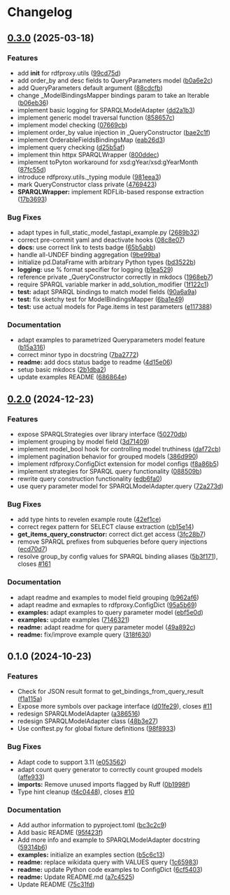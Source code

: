 # Changelog

## [0.3.0](https://github.com/acdh-oeaw/rdfproxy/compare/v0.2.0...v0.3.0) (2025-03-18)


### Features

* add __init__ for rdfproxy.utils ([99cd75d](https://github.com/acdh-oeaw/rdfproxy/commit/99cd75d3b2382e028e654b218c2df068344c54f8))
* add order_by and desc fields to QueryParameters model ([b0a6e2c](https://github.com/acdh-oeaw/rdfproxy/commit/b0a6e2c4e1c79e72eeb4dd656c184579c39799fe))
* add QueryParameters default argument ([88cdcfb](https://github.com/acdh-oeaw/rdfproxy/commit/88cdcfbcdbce21d874ad88cbe907cec840c1b7e9))
* change _ModelBindingsMapper bindings param to take an Iterable ([b06eb36](https://github.com/acdh-oeaw/rdfproxy/commit/b06eb36cfa2497b5b651ccaf39f1f38fed555bfd))
* implement basic logging for SPARQLModelAdapter ([dd2a1b3](https://github.com/acdh-oeaw/rdfproxy/commit/dd2a1b37a3a66d6dde92455f056191a56ee8a478))
* implement generic model traversal function ([858657c](https://github.com/acdh-oeaw/rdfproxy/commit/858657c36dc3e50188cbe76c35effc3d38870da4))
* implement model checking ([07669cb](https://github.com/acdh-oeaw/rdfproxy/commit/07669cb8da67163bb0cd703919d34a68b70634f2))
* implement order_by value injection in _QueryConstructor ([bae2c1f](https://github.com/acdh-oeaw/rdfproxy/commit/bae2c1fd1f8b965e660a90aef0238d5409f93eb6))
* implement OrderableFieldsBindingsMap ([eab26d3](https://github.com/acdh-oeaw/rdfproxy/commit/eab26d338743486b4406cdac80bb955d632baa9c))
* implement query checking ([d25b5af](https://github.com/acdh-oeaw/rdfproxy/commit/d25b5afee9c4954a6d6102e9e60938ca6d8b5a57))
* implement thin httpx SPARQLWrapper ([800ddec](https://github.com/acdh-oeaw/rdfproxy/commit/800ddec18fcda93485d12faf29e6d582366e3718))
* implement toPyton workaround for xsd:gYear/xsd:gYearMonth ([87fc55d](https://github.com/acdh-oeaw/rdfproxy/commit/87fc55db367ee0c1cbbcf9c4c946d503e08c1c30))
* introduce rdfproxy.utils._typing module ([981eea3](https://github.com/acdh-oeaw/rdfproxy/commit/981eea3066e94814995cee9f3383c280a189748f))
* mark QueryConstructor class private ([4769423](https://github.com/acdh-oeaw/rdfproxy/commit/4769423888882d7925532c3efdf396ffb5e88f22))
* **SPARQLWrapper:** implement RDFLib-based response extraction ([17b3693](https://github.com/acdh-oeaw/rdfproxy/commit/17b3693eef327196a16b4c72381281e7221277d1))


### Bug Fixes

* adapt types in full_static_model_fastapi_example.py ([2689b32](https://github.com/acdh-oeaw/rdfproxy/commit/2689b32dc0900ef191f9391a0b2c8115024fa3f6))
* correct pre-commit yaml and deactivate hooks ([08c8e07](https://github.com/acdh-oeaw/rdfproxy/commit/08c8e07b5be1ab8811ea0c07d9e58477ebebb6e7))
* **docs:** use correct link to tests badge ([65b5abb](https://github.com/acdh-oeaw/rdfproxy/commit/65b5abb2bfb8eda3342e6cc0966f5bdf901553c9))
* handle all-UNDEF binding aggregation ([9be99ba](https://github.com/acdh-oeaw/rdfproxy/commit/9be99ba8a4d84818428de21197aaf739db23ecbe))
* initialize pd.DataFrame with arbitrary Python types ([bd3522b](https://github.com/acdh-oeaw/rdfproxy/commit/bd3522b6f134389df573646835bf91f391ba0e81))
* **logging:** use % format specifier for logging ([b1ea529](https://github.com/acdh-oeaw/rdfproxy/commit/b1ea5294dfee823aec6ebcc68d33b60e2bedcc1a))
* reference private _QueryConstructor correctly in mkdocs ([1968eb7](https://github.com/acdh-oeaw/rdfproxy/commit/1968eb7fb1994f77fa24ad5b78f1679142263862))
* require SPARQL variable marker in add_solution_modifier ([1f122c1](https://github.com/acdh-oeaw/rdfproxy/commit/1f122c19769ab8067b7e50a8c5c55d59f0194427))
* **test:** adapt SPARQL bindings to match model fields ([90a6a9a](https://github.com/acdh-oeaw/rdfproxy/commit/90a6a9a6790cf07fc5361a4509cbb516d98756e7))
* **test:** fix sketchy test for ModelBindingsMapper ([6ba1e49](https://github.com/acdh-oeaw/rdfproxy/commit/6ba1e493b292fb17ce849af4170cde4bc1325499))
* **test:** use actual models for Page.items in test parameters ([e117388](https://github.com/acdh-oeaw/rdfproxy/commit/e11738841af84e52d2fa1b8d6bcda0b786cc22a7))


### Documentation

* adapt examples to parametrized Queryparameters model feature ([b15a316](https://github.com/acdh-oeaw/rdfproxy/commit/b15a316b3f3b57e5f6c6728a405e0b2baa29cf89))
* correct minor typo in docstring ([7ba2772](https://github.com/acdh-oeaw/rdfproxy/commit/7ba2772581b3a1341a728d3b4a0185f013110fc4))
* **readme:** add docs status badge to readme ([4d15e06](https://github.com/acdh-oeaw/rdfproxy/commit/4d15e06c62271af9ebd3fd366bbf72ef4a6bc87a))
* setup basic mkdocs ([2b1dba2](https://github.com/acdh-oeaw/rdfproxy/commit/2b1dba2ab097a4fdbcefe11bc390aadc9975304d))
* update examples README ([686864e](https://github.com/acdh-oeaw/rdfproxy/commit/686864e185736fbd6aa3fa81e90c69513714549b))

## [0.2.0](https://github.com/acdh-oeaw/rdfproxy/compare/v0.1.0...v0.2.0) (2024-12-23)


### Features

* expose SPARQLStrategies over library interface ([50270db](https://github.com/acdh-oeaw/rdfproxy/commit/50270db169ae03a47d3c3ba6c026ccc25a4bb50d))
* implement grouping by model field ([3d71409](https://github.com/acdh-oeaw/rdfproxy/commit/3d71409ad121578925e404bc624a2aba7d3284ba))
* implement model_bool hook for controlling model truthiness ([daf72cb](https://github.com/acdh-oeaw/rdfproxy/commit/daf72cb9e409aa750954ecee55b7d8c65f5f41a8))
* implement pagination behavior for grouped models ([386d990](https://github.com/acdh-oeaw/rdfproxy/commit/386d9902f28b6d6866cf51b606e0e4220812ce21))
* implement rdfproxy.ConfigDict extension for model configs ([f8a86b5](https://github.com/acdh-oeaw/rdfproxy/commit/f8a86b5b9268f2652e740220480b05010cfb6e16))
* implement strategies for SPARQL query functionality ([088509b](https://github.com/acdh-oeaw/rdfproxy/commit/088509b087984ab19357ec81a6bf76f6ebfe93ab))
* rewrite query construction functionality ([edb6fa0](https://github.com/acdh-oeaw/rdfproxy/commit/edb6fa0e078f58e5dd5c85e602b35e5d6982b5d3))
* use query parameter model for SPARQLModelAdapter.query ([72a273d](https://github.com/acdh-oeaw/rdfproxy/commit/72a273d028ee3271f3d39e6d3e43d65b95ec8516))


### Bug Fixes

* add type hints to revelen example route ([42ef1ce](https://github.com/acdh-oeaw/rdfproxy/commit/42ef1ce0d3288366854a776c66327e5ec71f9f36))
* correct regex pattern for SELECT clause extraction ([cb15e14](https://github.com/acdh-oeaw/rdfproxy/commit/cb15e1439c5446b2341c1217a5c724f59450179b))
* **get_items_query_constructor:** correct dict.get access ([3fc28b7](https://github.com/acdh-oeaw/rdfproxy/commit/3fc28b72674cc921a1b0ebac8926369c3da291a6))
* remove SPARQL prefixes from subqueries before query injections ([ecd70d7](https://github.com/acdh-oeaw/rdfproxy/commit/ecd70d7b8929f541a41f98ad7490af8573f3f29f))
* resolve group_by config values for SPARQL binding aliases ([5b3f171](https://github.com/acdh-oeaw/rdfproxy/commit/5b3f1711fe9f2aa0b50c890bce57c09728f6b5c9)), closes [#161](https://github.com/acdh-oeaw/rdfproxy/issues/161)


### Documentation

* adapt readme and examples to model field grouping ([b962af6](https://github.com/acdh-oeaw/rdfproxy/commit/b962af60402abaf6dc5486cca63d2bc9091d1fde))
* adapt readme and exmaples to rdfproxy.ConfigDict ([95a5b69](https://github.com/acdh-oeaw/rdfproxy/commit/95a5b69068de577761d8901c7bedd9152bfffeef))
* **examples:** adapt examples to query parameter model ([ebf5e0d](https://github.com/acdh-oeaw/rdfproxy/commit/ebf5e0dcf3f1af9c4d3571200fdb88faf73cbdd2))
* **examples:** update examples ([7146321](https://github.com/acdh-oeaw/rdfproxy/commit/7146321268c5b9a4d7ad345a8389ea906bc7d001))
* **readme:** adapt readme for query parameter model ([49a892c](https://github.com/acdh-oeaw/rdfproxy/commit/49a892c20d7d2a43e8fdf43443c3fd3ccc0a9371))
* **readme:** fix/improve example query ([318f630](https://github.com/acdh-oeaw/rdfproxy/commit/318f630d4c4685c51a6df83cc74b50c6f2b3df01))

## 0.1.0 (2024-10-23)


### Features

* Check for JSON result format to get_bindings_from_query_result ([f1a115a](https://github.com/acdh-oeaw/rdfproxy/commit/f1a115a779a41457d337e8d8397930f74ca16260))
* Expose more symbols over package interface ([d01fe29](https://github.com/acdh-oeaw/rdfproxy/commit/d01fe29277c0036ee236e437be592808151643a3)), closes [#11](https://github.com/acdh-oeaw/rdfproxy/issues/11)
* redesign SPARQLModelAdapter ([a386516](https://github.com/acdh-oeaw/rdfproxy/commit/a386516a5c9ee6faffbe0b285fe8fb08d05926ae))
* redesign SPARQLModelAdapter class ([48b3e27](https://github.com/acdh-oeaw/rdfproxy/commit/48b3e2776089c33ad6e0af97d0f366131b1b079c))
* Use conftest.py for global fixture definitions ([98f8933](https://github.com/acdh-oeaw/rdfproxy/commit/98f8933f1838c913575c4d6d3ad386e96db33140))


### Bug Fixes

* Adapt code to support 3.11 ([e053562](https://github.com/acdh-oeaw/rdfproxy/commit/e0535627361c907604d1c486540ecdc83be1aa42))
* adapt count query generator to correctly count grouped models ([affe933](https://github.com/acdh-oeaw/rdfproxy/commit/affe933f3332386285ddce0f47db6d0bd1d99e1a))
* **imports:** Remove unused imports flagged by Ruff ([0b1998f](https://github.com/acdh-oeaw/rdfproxy/commit/0b1998f838094ff38e0482f714776f3d7f5a4f7c))
* Type hint cleanup ([f4c0448](https://github.com/acdh-oeaw/rdfproxy/commit/f4c04487ba86699d41483a1f8fc8b47a01d2de08)), closes [#10](https://github.com/acdh-oeaw/rdfproxy/issues/10)


### Documentation

* Add author information to pyproject.toml ([bc3c2c9](https://github.com/acdh-oeaw/rdfproxy/commit/bc3c2c9ce4e5b5782eb0e916445935e1f831a2de))
* Add basic README ([95f423f](https://github.com/acdh-oeaw/rdfproxy/commit/95f423f3ececf9a933d6f2d7aeb9275a2f88e8cd))
* Add more info and example to SPARQLModelAdapter docstring ([59314b6](https://github.com/acdh-oeaw/rdfproxy/commit/59314b64a09aa8d98f8e73f22bcdde79ea1baa68))
* **examples:** initialize an examples section ([b5c6c13](https://github.com/acdh-oeaw/rdfproxy/commit/b5c6c137dfa16128c9f6eb902d33a06d853a8459))
* **readme:** replace wikidata query with VALUES query ([1c65983](https://github.com/acdh-oeaw/rdfproxy/commit/1c659834f3112b4af4fae8d7dff07025f9f9a50e))
* **readme:** update Python code examples to ConfigDict ([6cf5403](https://github.com/acdh-oeaw/rdfproxy/commit/6cf54037a057d5bfe6d54ff96dd718fb389eb4f4))
* **readme:** Update README.md ([a7c4525](https://github.com/acdh-oeaw/rdfproxy/commit/a7c4525d03ad2adb95ce9692956c8d3b6b8f2bce))
* Update README ([75c31fd](https://github.com/acdh-oeaw/rdfproxy/commit/75c31fdf943e4b5eaaec93cad996fa0b88de9400))
